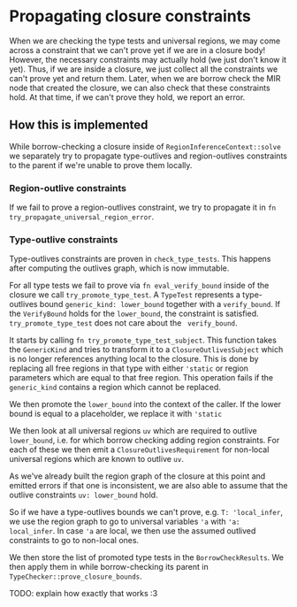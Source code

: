 # Propagating closure constraints

When we are checking the type tests and universal regions, we may come
across a constraint that we can't prove yet if we are in a closure
body! However, the necessary constraints may actually hold (we just
don't know it yet). Thus, if we are inside a closure, we just collect
all the constraints we can't prove yet and return them. Later, when we
are borrow check the MIR node that created the closure, we can also
check that these constraints hold. At that time, if we can't prove
they hold, we report an error.

## How this is implemented

While borrow-checking a closure inside of `RegionInferenceContext::solve` we separately try to propagate type-outlives and region-outlives constraints to the parent if we're unable to prove them locally.

### Region-outlive constraints

If we fail to prove a region-outlives constraint, we try to propagate it in `fn try_propagate_universal_region_error`.

### Type-outlive constraints

Type-outlives constraints are proven in `check_type_tests`. This happens after computing the outlives graph, which is now immutable.

For all type tests we fail to prove via `fn eval_verify_bound` inside of the closure we call `try_promote_type_test`. A `TypeTest` represents a type-outlives bound `generic_kind: lower_bound` together with a `verify_bound`. If the `VerifyBound` holds for the `lower_bound`, the constraint is satisfied. `try_promote_type_test`  does not care about the ` verify_bound`.

It starts by calling `fn try_promote_type_test_subject`. This function takes the `GenericKind` and tries to transform it to a `ClosureOutlivesSubject`  which is no longer references anything local to the closure. This is done by replacing all free regions in that type with either `'static`  or region parameters which are equal to that free region. This operation fails if the `generic_kind` contains a region which cannot be replaced.

We then promote the `lower_bound` into the context of the caller. If the lower bound is equal to a placeholder, we replace it with `'static`

We then look at all universal regions `uv` which are required to outlive `lower_bound`, i.e. for which borrow checking adding region constraints. For each of these we then emit a `ClosureOutlivesRequirement` for non-local universal regions which are known to outlive `uv`.

As we've already built the region graph of the closure at this point and emitted errors if that one is inconsistent, we are also able to assume that the outlive constraints `uv: lower_bound` hold.

So if we have a type-outlives bounds we can't prove, e.g. `T: 'local_infer`, we use the region graph to go to universal variables `'a` with `'a: local_infer`. In case `'a` are local, we then use the assumed outlived constraints to go to non-local ones.

We then store the list of promoted type tests in the `BorrowCheckResults`.
We then apply them in while borrow-checking its parent in `TypeChecker::prove_closure_bounds`.

TODO: explain how exactly that works :3
